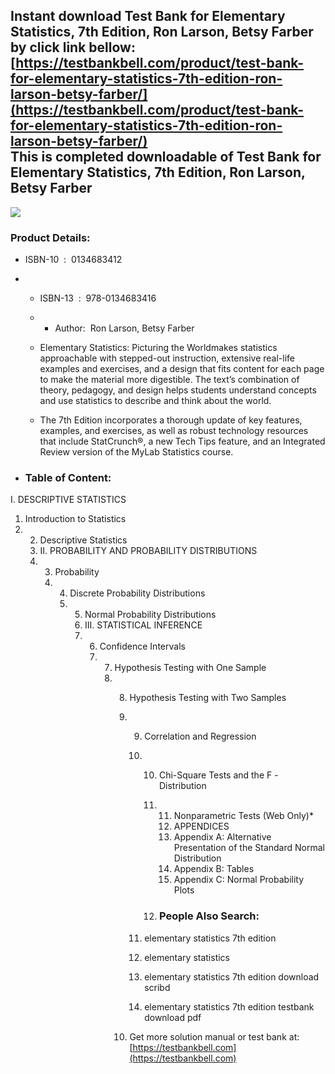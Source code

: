 Instant download **Test Bank for Elementary Statistics, 7th Edition, Ron Larson, Betsy Farber** by click link bellow:  
[https://testbankbell.com/product/test-bank-for-elementary-statistics-7th-edition-ron-larson-betsy-farber/](https://testbankbell.com/product/test-bank-for-elementary-statistics-7th-edition-ron-larson-betsy-farber/)  
This is completed downloadable of Test Bank for Elementary Statistics, 7th Edition, Ron Larson, Betsy Farber
------------------------------------------------------------------------------------------------------------


![](https://testbankbell.com/wp-content/uploads/2023/05/9780134684901_TestBank.jpg)
### Product Details:


* ISBN-10 ‏ : ‎ 0134683412
* * ISBN-13 ‏ : ‎ 978-0134683416
  * * Author:  Ron Larson, Betsy Farber
   
  * Elementary Statistics: Picturing the Worldmakes statistics approachable with stepped-out instruction, extensive real-life examples and exercises, and a design that fits content for each page to make the material more digestible. The text’s combination of theory, pedagogy, and design helps students understand concepts and use statistics to describe and think about the world.
 
  * The 7th Edition incorporates a thorough update of key features, examples, and exercises, as well as robust technology resources that include StatCrunch®, a new Tech Tips feature, and an Integrated Review version of the MyLab Statistics course.
 
* ### Table of Content:

I. DESCRIPTIVE STATISTICS
1. Introduction to Statistics
2. 2. Descriptive Statistics
   3. II. PROBABILITY AND PROBABILITY DISTRIBUTIONS
   4. 3. Probability
      4. 4. Discrete Probability Distributions
         5. 5. Normal Probability Distributions
            6. III. STATISTICAL INFERENCE
            7. 6. Confidence Intervals
               7. 7. Hypothesis Testing with One Sample
                  8. 8. Hypothesis Testing with Two Samples
                     9. 9. Correlation and Regression
                        10. 10. Chi-Square Tests and the F -Distribution
                            11. 11. Nonparametric Tests (Web Only)\*
                                12. APPENDICES
                                13. Appendix A: Alternative Presentation of the Standard Normal Distribution
                                14. Appendix B: Tables
                                15. Appendix C: Normal Probability Plots
                               
                            12. ### People Also Search:
                           
                        11. elementary statistics 7th edition
                       
                        12. elementary statistics
                       
                        13. elementary statistics 7th edition download scribd
                       
                        14. elementary statistics 7th edition testbank download pdf
                       
                     10.  Get more solution manual or test bank at: [https://testbankbell.com](https://testbankbell.com)
